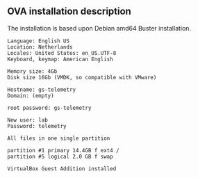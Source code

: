 
## OVA installation description

The installation is based upon Debian amd64 Buster installation.

```
Language: English US
Location: Netherlands
Locales: United States: en_US.UTF-8
Keyboard, keymap: American English

Memory size: 4Gb
Disk size 16Gb (VMDK, so compatible with VMware)

Hostname: gs-telemetry
Domain: (empty)

root password: gs-telemetry

New user: lab
Password: telemetry

All files in one single partition              

partition #1 primary 14.4GB f ext4 /
partition #5 logical 2.0 GB f swap

VirtualBox Guest Addition installed
```
